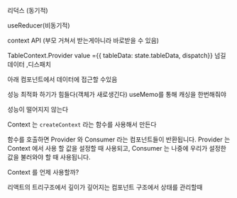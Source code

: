 리덕스 (동기적)

useReducer(비동기적)



context API (부모 거쳐서 받는게아니라 바로받을 수 있음)

TableContext.Provider value ={{ tableData: state.tableData, dispatch}} 넘길데이터 ,디스패치

 아래 컴포넌트에서 데이터에 접근할 수있음



성능 최적화 하기가 힘들다(객체가 새로생긴다) useMemo를 통해 캐싱을 한번해줘야

성능이 떨어지지 않는다



Context 는 `createContext` 라는 함수를 사용해서 만든다

함수를 호출하면 Provider 와 Consumer 라는 컴포넌트들이 반환됩니다. Provider 는 Context 에서 사용 할 값을 설정할 때 사용되고, Consumer 는 나중에 우리가 설정한 값을 불러와야 할 때 사용됩니다.



Context 를 언제 사용할까?

리액트의 트리구조에서 깊이가 깊어지는 컴포넌트 구조에서 상태를 관리할때





